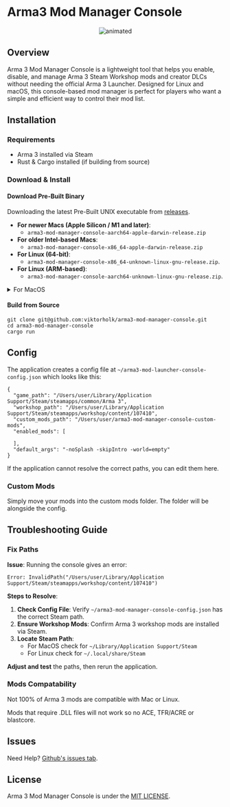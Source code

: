 # Arma3 Mod Manager Console

<p align="center">
  <img src="https://github.com/user-attachments/assets/f5f58180-e5f4-4442-a448-c60f81df907d" alt="animated" />
</p>

## Overview

Arma 3 Mod Manager Console is a lightweight tool that helps you enable, disable, and manage Arma 3 Steam Workshop mods and creator DLCs without needing the official Arma 3 Launcher. Designed for Linux and macOS, this console-based mod manager is perfect for players who want a simple and efficient way to control their mod list.

## Installation

### Requirements

- Arma 3 installed via Steam
- Rust & Cargo installed (if building from source)

### Download & Install
#### Download Pre-Built Binary

Downloading the latest Pre-Built UNIX executable from [releases](https://github.com/viktorholk/arma3-mod-manager-console/releases).

- **For newer Macs (Apple Silicon / M1 and later)**:
  - `arma3-mod-manager-console-aarch64-apple-darwin-release.zip`
- **For older Intel-based Macs**:
  - `arma3-mod-manager-console-x86_64-apple-darwin-release.zip`
- **For Linux (64-bit)**:
  - `arma3-mod-manager-console-x86_64-unknown-linux-gnu-release.zip`.
- **For Linux (ARM-based)**:
  - `arma3-mod-manager-console-aarch64-unknown-linux-gnu-release.zip`.


<details><summary>For MacOS</summary>

On MacOS, you may be greeted with a security warning.
Go to Settings > Privary & Security > Security
and press Open Anyway

![image](https://github.com/user-attachments/assets/966592ac-b40a-439e-b793-70fc42070ccd)


![image](https://github.com/user-attachments/assets/6d58efce-6dff-41f9-b790-7839c2a15a36)

</details>

#### Build from Source
````
git clone git@github.com:viktorholk/arma3-mod-manager-console.git
cd arma3-mod-manager-console
cargo run
````

## Config
The application creates a config file at `~/arma3-mod-launcher-console-config.json` which looks like this:

````
{
  "game_path": "/Users/user/Library/Application Support/Steam/steamapps/common/Arma 3",
  "workshop_path": "/Users/user/Library/Application Support/Steam/steamapps/workshop/content/107410",
  "custom_mods_path": "/Users/user/arma3-mod-manager-console-custom-mods",
  "enabled_mods": [
    
  ],
  "default_args": "-noSplash -skipIntro -world=empty"
}
````

If the application cannot resolve the correct paths, you can edit them here.

### Custom Mods

Simply move your mods into the custom mods folder. The folder will be alongside the config.

## Troubleshooting Guide

### Fix Paths

**Issue**: Running the console gives an error: 

`Error: InvalidPath("/Users/user/Library/Application Support/Steam/steamapps/workshop/content/107410")`

**Steps to Resolve**:
1. **Check Config File**: Verify `~/arma3-mod-manager-console-config.json` has the correct Steam path.
2. **Ensure Workshop Mods**: Confirm Arma 3 workshop mods are installed via Steam.
3. **Locate Steam Path**:
   - For MacOS check for `~/Library/Application Support/Steam`
   - For Linux check for  `~/.local/share/Steam`

**Adjust and test** the paths, then rerun the application.

### Mods Compatability
Not 100% of Arma 3 mods are compatible with Mac or Linux.

Mods that require .DLL files will not work so no ACE, TFR/ACRE or blastcore.

## Issues
Need Help? [Github's issues tab](https://github.com/viktorholk/arma3-mod-manager-console/issues).

## License
Arma 3 Mod Manager Console is under the [MIT LICENSE](LICENSE).
